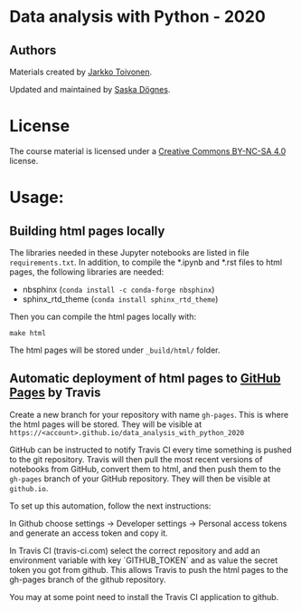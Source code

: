 # Data analysis with Python - 2020

## Authors

Materials created by [Jarkko Toivonen](https://github.com/jttoivon).

Updated and maintained by [Saska Dögnes](https://github.com/saskeli).

# License

The course material is licensed under a [Creative Commons BY-NC-SA 4.0](https://creativecommons.org/licenses/by-nc-sa/4.0/deed) license.

# Usage:

## Building html pages locally

The libraries needed in these Jupyter notebooks are listed in file `requirements.txt`.
In addition, to compile the *.ipynb and *.rst files to html pages, the following libraries are needed:

* nbsphinx (`conda install -c conda-forge nbsphinx`)
* sphinx_rtd_theme (`conda install sphinx_rtd_theme`)

Then you can compile the html pages locally with:

```make html```

The html pages will be stored under `_build/html/` folder.

## Automatic deployment of html pages to [GitHub Pages](http://github.io) by Travis

Create a new branch for your repository with name `gh-pages`.
This is where the html pages will be stored.
They will be visible at `https://<account>.github.io/data_analysis_with_python_2020`

GitHub can be instructed to notify Travis CI every time something is
pushed to the git repository. Travis will then pull the most recent versions
of notebooks from GitHub, convert them to html, and then push them to the
`gh-pages` branch of your GitHub repository. They will then be visible
at `github.io`.

To set up this automation, follow the next instructions:

In Github choose settings -> Developer settings -> Personal access tokens
and generate an access token and copy it.

In Travis CI (travis-ci.com) select the correct repository and add an environment variable
with key ´GITHUB_TOKEN´ and as value the secret token you got from github.
This allows Travis to push the html pages to the gh-pages branch of the github repository.

You may at some point need to install the Travis CI application to github.

